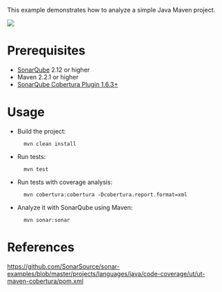 This example demonstrates how to analyze a simple Java Maven project.

![](https://travis-ci.org/devops-teamx/maven-sonar-example.svg)

Prerequisites
=============
* [SonarQube](http://www.sonarsource.org/downloads/) 2.12 or higher
* Maven 2.2.1 or higher
* [SonarQube Cobertura Plugin 1.6.3+](http://docs.sonarqube.org/display/PLUG/Cobertura+Plugin)

Usage
=====
* Build the project:

        mvn clean install

* Run tests:

        mvn test

* Run tests with coverage analysis:

        mvn cobertura:cobertura -Dcobertura.report.format=xml

* Analyze it with SonarQube using Maven:

        mvn sonar:sonar

References
==========

https://github.com/SonarSource/sonar-examples/blob/master/projects/languages/java/code-coverage/ut/ut-maven-cobertura/pom.xml
